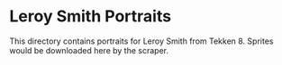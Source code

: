 # Leroy Smith Portraits

This directory contains portraits for Leroy Smith from Tekken 8.
Sprites would be downloaded here by the scraper.
